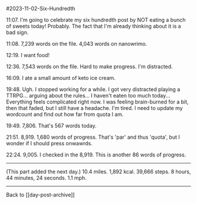 #2023-11-02-Six-Hundredth

11:07.  I'm going to celebrate my six hundredth post by NOT eating a bunch of sweets today!  Probably.  The fact that I'm already thinking about it is a bad sign.

11:08.  7,239 words on the file.  4,043 words on nanowrimo.  

12:19.  I want food!

12:36.  7,543 words on the file.  Hard to make progress.  I'm distracted.

16:09.  I ate a small amount of keto ice cream.

19:48.  Ugh.  I stopped working for a while.  I got very distracted playing a TTRPG... arguing about the rules...  I haven't eaten too much today...  Everything feels complicated right now.  I was feeling brain-burned for a bit, then that faded, but I still have a headache.  I'm tired.  I need to update my wordcount and find out how far from quota I am.

19:49.  7,806.  That's 567 words today.

21:51.  8,919.  1,680 words of progress.  That's 'par' and thus 'quota', but I wonder if I should press onwawrds.

22:24.  9,005.  I checked in the 8,919.  This is another 86 words of progress.

---
(This part added the next day.)  10.4 miles.  1,892 kcal.  39,666 steps.  8 hours, 44 minutes, 24 seconds.  1.1 mph.

---
Back to [[day-post-archive]]